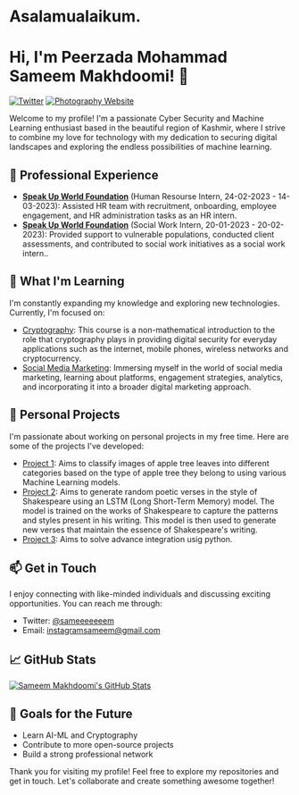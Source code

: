 # Asalamualaikum.
# Hi, I'm Peerzada Mohammad Sameem Makhdoomi! 👋

[![Twitter](https://img.shields.io/badge/Twitter-Follow-blue?style=flat&logo=twitter)]((https://twitter.com/sameeeeeeem))
[![Photography Website](https://img.shields.io/badge/Portfolio-Website-red?style=flat&logo=web)](https://ft10101.000webhostapp.com/)

Welcome to my profile! I'm a passionate Cyber Security and Machine Learning enthusiast based in the beautiful region of Kashmir, where I strive to combine my love for technology with my dedication to securing digital landscapes and exploring the endless possibilities of machine learning. <br>

## 💼 Professional Experience
- **[Speak Up World Foundation](https://github.com/ft10101/Certificates/blob/main/Hr%20internship%20certificate.pdf)** (Human Resourse Intern, 24-02-2023 - 14-03-2023): Assisted HR team with recruitment, onboarding, employee engagement, and HR administration tasks as an HR intern.
- **[Speak Up World Foundation](https://github.com/ft10101/Certificates/blob/main/speakupworld%20INTERNSHIP.pdf)** (Social Work Intern, 20-01-2023 - 20-02-2023): Provided support to vulnerable populations, conducted client assessments, and contributed to social work initiatives as a social work intern..

## 🌱 What I'm Learning
I'm constantly expanding my knowledge and exploring new technologies. Currently, I'm focused on:
- [Cryptography](https://www.coursera.org/learn/introduction-to-applied-cryptography/home/week/3): This course is a non-mathematical introduction to the role that cryptography plays in providing digital security for everyday applications such as the internet, mobile phones, wireless networks and cryptocurrency.
- [Social Media Marketing](https://www.coursera.org/learn/social-media-marketing-introduction/home/week/1): Immersing myself in the world of social media marketing, learning about platforms, engagement strategies, analytics, and incorporating it into a broader digital marketing approach.

## 🚀 Personal Projects
I'm passionate about working on personal projects in my free time. Here are some of the projects I've developed:

- [Project 1](https://github.com/ft10101/Projects/blob/main/Plant_Disease_Detection_using_keras_(Apples).ipynb): Aims to classify images of apple tree leaves into different categories based on the type of apple tree they belong to using various Machine Learning models.
- [Project 2](https://github.com/ft10101/Projects/blob/main/LSTM_model_(shakespare).ipynb): Aims to generate random poetic verses in the style of Shakespeare using an LSTM (Long Short-Term Memory) model. The model is trained on the works of Shakespeare to capture the patterns and styles present in his writing. This model is then used to generate new verses that maintain the essence of Shakespeare's writing. 
- [Project 3](https://github.com/ft10101/Projects/blob/main/Advance_Math_in_Python.ipynb): Aims to solve advance integration usig python. 


## 📫 Get in Touch
I enjoy connecting with like-minded individuals and discussing exciting opportunities. You can reach me through:

- Twitter: [@sameeeeeeem](https://twitter.com/sameeeeeeem)
- Email: instagramsameem@gmail.com

## 📈 GitHub Stats
[![Sameem Makhdoomi's GitHub Stats](https://github-readme-stats.vercel.app/api?username=ft10101&count_private=true&show_icons=true&theme=dark)](https://github.com/ft10101)

## 🎯 Goals for the Future
- Learn AI-ML and Cryptography
- Contribute to more open-source projects
- Build a strong professional network


Thank you for visiting my profile! 
Feel free to explore my repositories and get in touch. 
Let's collaborate and create something awesome together!
